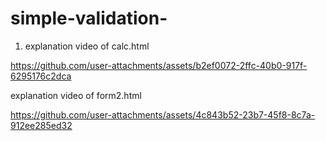 # simple-validation-
1. explanation video of calc.html

https://github.com/user-attachments/assets/b2ef0072-2ffc-40b0-917f-6295176c2dca

explanation video of form2.html

https://github.com/user-attachments/assets/4c843b52-23b7-45f8-8c7a-912ee285ed32


